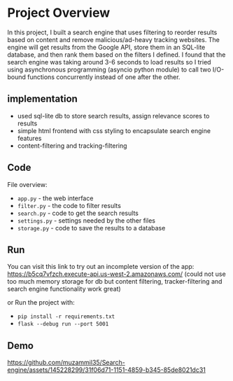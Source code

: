 # Project Overview

In this project, I built a search engine that uses filtering to reorder results based on content and remove malicious/ad-heavy tracking websites. The engine will get results from the Google API, store them in an SQL-lite database, and then rank them based on the filters I defined. I found that the search engine was taking around 3-6 seconds to load results so I tried using asynchronous programming (asyncio python module) to call two I/O-bound functions concurrently instead of one after the other.

## implementation
- used sql-lite db to store search results, assign relevance scores to results
- simple html frontend with css styling to encapsulate search engine features 
- content-filtering and tracking-filtering
 
## Code

File overview:

* `app.py` - the web interface
* `filter.py` - the code to filter results
* `search.py` - code to get the search results
* `settings.py` - settings needed by the other files
* `storage.py` - code to save the results to a database


## Run
You can visit this link to try out an incomplete version of the app: https://b5cq7vfzch.execute-api.us-west-2.amazonaws.com/ 
(could not use too much memory storage for db but content filtering, tracker-filtering and search engine functionality work great)

or Run the project with:

* `pip install -r requirements.txt`
* `flask --debug run --port 5001`

## Demo







https://github.com/muzammil35/Search-engine/assets/145228299/31f06d71-1151-4859-b345-85de8021dc31







